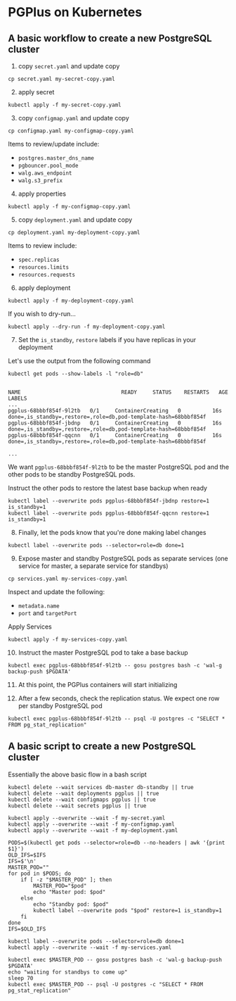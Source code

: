 # PGPlus on Kubernetes

## A basic workflow to create a new PostgreSQL cluster

1. copy `secret.yaml` and update copy

```
cp secret.yaml my-secret-copy.yaml
```

2. apply secret

```
kubectl apply -f my-secret-copy.yaml
```

3. copy `configmap.yaml` and update copy

```
cp configmap.yaml my-configmap-copy.yaml
```

Items to review/update include:

  - `postgres.master_dns_name`
  - `pgbouncer.pool_mode`
  - `walg.aws_endpoint`
  - `walg.s3_prefix`

4. apply properties

```
kubectl apply -f my-configmap-copy.yaml
```

5. copy `deployment.yaml` and update copy

```
cp deployment.yaml my-deployment-copy.yaml
```

Items to review include:

  - `spec.replicas`
  - `resources.limits`
  - `resources.requests`

6. apply deployment

```
kubectl apply -f my-deployment-copy.yaml
```

If you wish to dry-run...

```
kubectl apply --dry-run -f my-deployment-copy.yaml
```

7. Set the `is_standby`, `restore` labels if you have replicas in your deployment

Let's use the output from the following command

```
kubectl get pods --show-labels -l "role=db"
```

```

NAME                                READY     STATUS    RESTARTS   AGE       LABELS
...
pgplus-68bbbf854f-9l2tb   0/1     ContainerCreating   0          16s   done=,is_standby=,restore=,role=db,pod-template-hash=68bbbf854f
pgplus-68bbbf854f-jbdnp   0/1     ContainerCreating   0          16s   done=,is_standby=,restore=,role=db,pod-template-hash=68bbbf854f
pgplus-68bbbf854f-qqcnn   0/1     ContainerCreating   0          16s   done=,is_standby=,restore=,role=db,pod-template-hash=68bbbf854f

...
```

We want `pgplus-68bbbf854f-9l2tb` to be the master PostgreSQL pod and the other pods to be standby PostgreSQL pods.

Instruct the other pods to restore the latest base backup when ready

```
kubectl label --overwrite pods pgplus-68bbbf854f-jbdnp restore=1 is_standby=1
kubectl label --overwrite pods pgplus-68bbbf854f-qqcnn restore=1 is_standby=1
```

8. Finally, let the pods know that you're done making label changes

```
kubectl label --overwrite pods --selector=role=db done=1
```

9. Expose master and standby PostgreSQL pods as separate services (one service for master, a separate service for standbys)

```
cp services.yaml my-services-copy.yaml
```

Inspect and update the following:

  - `metadata.name`
  - `port` and `targetPort`

Apply Services

```
kubectl apply -f my-services-copy.yaml
```

10. Instruct the master PostgreSQL pod to take a base backup

```
kubectl exec pgplus-68bbbf854f-9l2tb -- gosu postgres bash -c 'wal-g backup-push $PGDATA'
```

11. At this point, the PGPlus containers will start initializing

12. After a few seconds, check the replication status. We expect one row per standby PostgreSQL pod

```
kubectl exec pgplus-68bbbf854f-9l2tb -- psql -U postgres -c "SELECT * FROM pg_stat_replication"
```

## A basic script to create a new PostgreSQL cluster

Essentially the above basic flow in a bash script

```
kubectl delete --wait services db-master db-standby || true
kubectl delete --wait deployments pgplus || true
kubectl delete --wait configmaps pgplus || true
kubectl delete --wait secrets pgplus || true

kubectl apply --overwrite --wait -f my-secret.yaml
kubectl apply --overwrite --wait -f my-configmap.yaml
kubectl apply --overwrite --wait -f my-deployment.yaml

PODS=$(kubectl get pods --selector=role=db --no-headers | awk '{print $1}')
OLD_IFS=$IFS
IFS=$'\n'
MASTER_POD=""
for pod in $PODS; do
	if [ -z "$MASTER_POD" ]; then
		MASTER_POD="$pod"
		echo "Master pod: $pod"
	else
		echo "Standby pod: $pod"
		kubectl label --overwrite pods "$pod" restore=1 is_standby=1
	fi
done
IFS=$OLD_IFS

kubectl label --overwrite pods --selector=role=db done=1
kubectl apply --overwrite --wait -f my-services.yaml

kubectl exec $MASTER_POD -- gosu postgres bash -c 'wal-g backup-push $PGDATA'
echo "waiting for standbys to come up"
sleep 70
kubectl exec $MASTER_POD -- psql -U postgres -c "SELECT * FROM pg_stat_replication"
```

